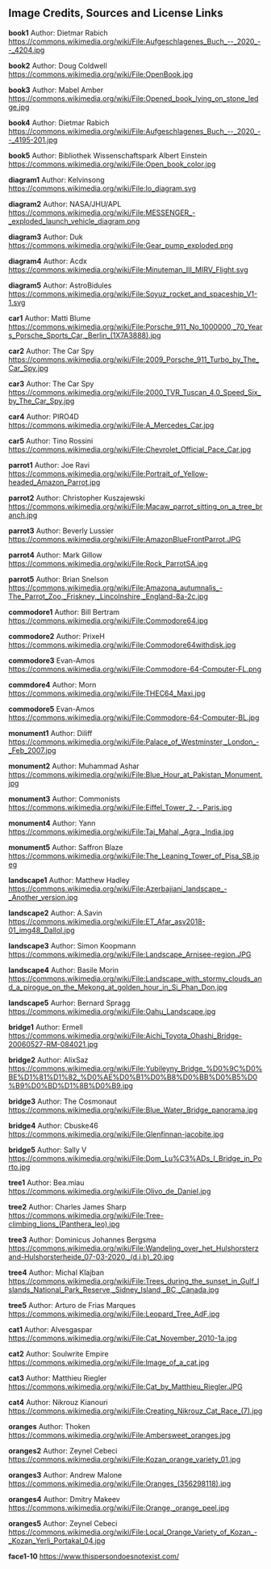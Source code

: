 ## Image Credits, Sources and License Links

**book1**
Author: Dietmar Rabich
https://commons.wikimedia.org/wiki/File:Aufgeschlagenes_Buch_--_2020_--_4204.jpg

**book2**
Author: Doug Coldwell
https://commons.wikimedia.org/wiki/File:OpenBook.jpg

**book3**
Author: Mabel Amber
https://commons.wikimedia.org/wiki/File:Opened_book_lying_on_stone_ledge.jpg

**book4**
Author: Dietmar Rabich
https://commons.wikimedia.org/wiki/File:Aufgeschlagenes_Buch_--_2020_--_4195-201.jpg

**book5**
Author: Bibliothek Wissenschaftspark Albert Einstein
https://commons.wikimedia.org/wiki/File:Open_book_color.jpg

**diagram1**
Author: Kelvinsong
https://commons.wikimedia.org/wiki/File:Io_diagram.svg

**diagram2**
Author: NASA/JHU/APL
https://commons.wikimedia.org/wiki/File:MESSENGER_-_exploded_launch_vehicle_diagram.png

**diagram3**
Author: Duk
https://commons.wikimedia.org/wiki/File:Gear_pump_exploded.png

**diagram4**
Author: Acdx
https://commons.wikimedia.org/wiki/File:Minuteman_III_MIRV_Flight.svg

**diagram5**
Author: AstroBidules
https://commons.wikimedia.org/wiki/File:Soyuz_rocket_and_spaceship_V1-1.svg

**car1**
Author: Matti Blume
https://commons.wikimedia.org/wiki/File:Porsche_911_No_1000000,_70_Years_Porsche_Sports_Car,_Berlin_(1X7A3888).jpg

**car2**
Author: The Car Spy
https://commons.wikimedia.org/wiki/File:2009_Porsche_911_Turbo_by_The_Car_Spy.jpg

**car3**
Author: The Car Spy
https://commons.wikimedia.org/wiki/File:2000_TVR_Tuscan_4.0_Speed_Six_by_The_Car_Spy.jpg

**car4**
Author: PIRO4D
https://commons.wikimedia.org/wiki/File:A_Mercedes_Car.jpg

**car5**
Author: Tino Rossini
https://commons.wikimedia.org/wiki/File:Chevrolet_Official_Pace_Car.jpg

**parrot1**
Author: Joe Ravi
https://commons.wikimedia.org/wiki/File:Portrait_of_Yellow-headed_Amazon_Parrot.jpg

**parrot2**
Author: Christopher Kuszajewski
https://commons.wikimedia.org/wiki/File:Macaw_parrot_sitting_on_a_tree_branch.jpg

**parrot3**
Author: Beverly Lussier
https://commons.wikimedia.org/wiki/File:AmazonBlueFrontParrot.JPG

**parrot4**
Author: Mark Gillow
https://commons.wikimedia.org/wiki/File:Rock_ParrotSA.jpg

**parrot5**
Author: Brian Snelson
https://commons.wikimedia.org/wiki/File:Amazona_autumnalis_-The_Parrot_Zoo,_Friskney,_Lincolnshire,_England-8a-2c.jpg

**commodore1**
Author: Bill Bertram
https://commons.wikimedia.org/wiki/File:Commodore64.jpg

**commodore2**
Author: PrixeH
https://commons.wikimedia.org/wiki/File:Commodore64withdisk.jpg

**commodore3**
Evan-Amos
https://commons.wikimedia.org/wiki/File:Commodore-64-Computer-FL.png

**commdore4**
Author: Morn
https://commons.wikimedia.org/wiki/File:THEC64_Maxi.jpg

**commodore5**
Evan-Amos
https://commons.wikimedia.org/wiki/File:Commodore-64-Computer-BL.jpg

**monument1**
Author: Diliff
https://commons.wikimedia.org/wiki/File:Palace_of_Westminster,_London_-_Feb_2007.jpg

**monument2**
Author: Muhammad Ashar
https://commons.wikimedia.org/wiki/File:Blue_Hour_at_Pakistan_Monument.jpg

**monument3**
Author: Commonists
https://commons.wikimedia.org/wiki/File:Eiffel_Tower_2_-_Paris.jpg

**monument4**
Author: Yann
https://commons.wikimedia.org/wiki/File:Taj_Mahal,_Agra,_India.jpg

**monument5**
Author: Saffron Blaze
https://commons.wikimedia.org/wiki/File:The_Leaning_Tower_of_Pisa_SB.jpeg

**landscape1**
Author: Matthew Hadley
https://commons.wikimedia.org/wiki/File:Azerbajiani_landscape_-_Another_version.jpg

**landscape2**
Author:	A.Savin
https://commons.wikimedia.org/wiki/File:ET_Afar_asv2018-01_img48_Dallol.jpg

**landscape3**
Author: Simon Koopmann
https://commons.wikimedia.org/wiki/File:Landscape_Arnisee-region.JPG

**landscape4**
Author: Basile Morin
https://commons.wikimedia.org/wiki/File:Landscape_with_stormy_clouds_and_a_pirogue_on_the_Mekong_at_golden_hour_in_Si_Phan_Don.jpg

**landscape5**
Aurhor: Bernard Spragg
https://commons.wikimedia.org/wiki/File:Oahu_Landscape.jpg

**bridge1**
Author: Ermell
https://commons.wikimedia.org/wiki/File:Aichi_Toyota_Ohashi_Bridge-20060527-RM-084021.jpg

**bridge2**
Author: AlixSaz
https://commons.wikimedia.org/wiki/File:Yubileyny_Bridge_%D0%9C%D0%BE%D1%81%D1%82_%D0%AE%D0%B1%D0%B8%D0%BB%D0%B5%D0%B9%D0%BD%D1%8B%D0%B9.jpg

**bridge3**
Author: The Cosmonaut
https://commons.wikimedia.org/wiki/File:Blue_Water_Bridge_panorama.jpg

**bridge4**
Author: Cbuske46
https://commons.wikimedia.org/wiki/File:Glenfinnan-jacobite.jpg

**bridge5**
Author: Sally V
https://commons.wikimedia.org/wiki/File:Dom_Lu%C3%ADs_I_Bridge_in_Porto.jpg

**tree1**
Author: Bea.miau
https://commons.wikimedia.org/wiki/File:Olivo_de_Daniel.jpg

**tree2**
Author: Charles James Sharp
https://commons.wikimedia.org/wiki/File:Tree-climbing_lions_(Panthera_leo).jpg

**tree3**
Author: Dominicus Johannes Bergsma
https://commons.wikimedia.org/wiki/File:Wandeling_over_het_Hulshorsterzand-Hulshorsterheide_07-03-2020._(d.j.b)_20.jpg

**tree4**
Author: Michal Klajban
https://commons.wikimedia.org/wiki/File:Trees_during_the_sunset_in_Gulf_Islands_National_Park_Reserve,_Sidney_Island,_BC,_Canada.jpg

**tree5**
Author: Arturo de Frias Marques
https://commons.wikimedia.org/wiki/File:Leopard_Tree_AdF.jpg

**cat1**
Author: Alvesgaspar
https://commons.wikimedia.org/wiki/File:Cat_November_2010-1a.jpg

**cat2**
Author: Soulwrite Empire
https://commons.wikimedia.org/wiki/File:Image_of_a_cat.jpg

**cat3**
Author: Matthieu Riegler
https://commons.wikimedia.org/wiki/File:Cat_by_Matthieu_Riegler.JPG

**cat4**
Author: Nikrouz Kianouri
https://commons.wikimedia.org/wiki/File:Creating_Nikrouz_Cat_Race_(7).jpg

**oranges**
Author: Thoken
https://commons.wikimedia.org/wiki/File:Ambersweet_oranges.jpg

**oranges2**
Author: Zeynel Cebeci
https://commons.wikimedia.org/wiki/File:Kozan_orange_variety_01.jpg

**oranges3**
Author: Andrew Malone
https://commons.wikimedia.org/wiki/File:Oranges_(356298118).jpg

**oranges4**
Author: Dmitry Makeev
https://commons.wikimedia.org/wiki/File:Orange,_orange_peel.jpg

**oranges5**
Author: Zeynel Cebeci
https://commons.wikimedia.org/wiki/File:Local_Orange_Variety_of_Kozan_-_Kozan_Yerli_Portakal_04.jpg

**face1-10**
https://www.thispersondoesnotexist.com/


